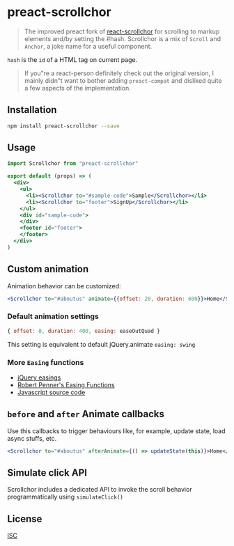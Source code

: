 # preact-scrollchor

> The improved preact fork of [react-scrollchor](https://www.npmjs.com/package/react-scrollchor) for scrolling to markup elements and/by setting the #hash.
> Scrollchor is a mix of `Scroll` and `Anchor`, a joke name for a useful component.

`hash` is the `id` of a HTML tag on current page.

> If you"re a react-person definitely check out the original version, I mainly didn"t want to bother adding `preact-compat` and disliked quite a few aspects of the implementation.

## Installation

```bash
npm install preact-scrollchor --save
```

## Usage

```jsx
import Scrollchor from "preact-scrollchor"

export default (props) => (
  <div>
    <ul>
      <li><Scrollchor to="#sample-code">Sample</Scrollchor></li>
      <li><Scrollchor to="footer">SignUp</Scrollchor></li>
    </ul>
    <div id="sample-code">
    </div>
    <footer id="footer">
    </footer>
  </div>
)
```

## Custom animation

Animation behavior can be customized:

```jsx
<Scrollchor to="#aboutus" animate={{offset: 20, duration: 600}}>Home</Scrollchor>
```

### Default animation settings

```js
{ offset: 0, duration: 400, easing: easeOutQuad }
```
This setting is equivalent to default jQuery.animate `easing: swing`

### More `Easing` functions

* [jQuery easings](http://api.jqueryui.com/easings/)
* [Robert Penner's Easing Functions](http://robertpenner.com/easing/)
* [Javascript source code](https://github.com/danro/jquery-easing/blob/master/jquery.easing.js)

## `before` and `after` Animate callbacks

Use this callbacks to trigger behaviours like, for example, update state, load async stuffs, etc.
```jsx
<Scrollchor to="#aboutus" afterAnimate={() => updateState(this)}>Home</Scrollchor>
```

## Simulate click API

Scrollchor includes a dedicated API to invoke the scroll behavior programmatically using `simulateClick()`

## License

[ISC][isc-license]

[isc-license]:./LICENSE
